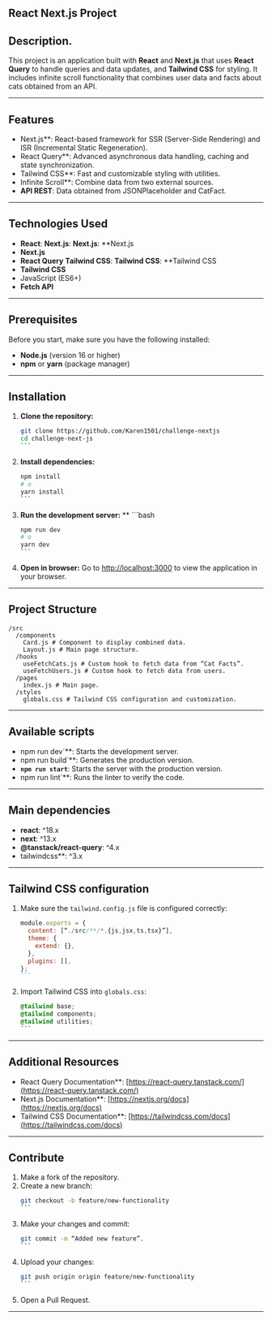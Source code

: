 ## React Next.js Project

## Description.

This project is an application built with **React** and **Next.js** that uses **React Query** to handle queries and data updates, and **Tailwind CSS** for styling. It includes infinite scroll functionality that combines user data and facts about cats obtained from an API.

---

## Features

- Next.js\*\*: React-based framework for SSR (Server-Side Rendering) and ISR (Incremental Static Regeneration).
- React Query\*\*: Advanced asynchronous data handling, caching and state synchronization.
- Tailwind CSS\*\*: Fast and customizable styling with utilities.
- Infinite Scroll\*\*: Combine data from two external sources.
- **API REST**: Data obtained from JSONPlaceholder and CatFact.

---

## Technologies Used

- **React**: **Next.js**: **Next.js**: \*\*Next.js
- **Next.js**
- **React Query** **Tailwind CSS**: **Tailwind CSS**: \*\*Tailwind CSS
- **Tailwind CSS**
- JavaScript (ES6+)
- **Fetch API**

---

## Prerequisites

Before you start, make sure you have the following installed:

- **Node.js** (version 16 or higher)
- **npm** or **yarn** (package manager)

---

## Installation

1. **Clone the repository:**

   ````bash
   git clone https://github.com/Karen1501/challenge-nextjs
   cd challenge-next-js
   ```

   ````

2. **Install dependencies:**

   ````bash
   npm install
   # o
   yarn install
   ```

   ````

3. **Run the development server:** \*\* ```bash

   ````bash
   npm run dev
   # o
   yarn dev
   ```

   ````

4. **Open in browser:**
   Go to [http://localhost:3000](http://localhost:3000) to view the application in your browser.

---

## Project Structure

```
/src
  /components
    Card.js # Component to display combined data.
    Layout.js # Main page structure.
  /hooks
    useFetchCats.js # Custom hook to fetch data from “Cat Facts”.
    useFetchUsers.js # Custom hook to fetch data from users.
  /pages
    index.js # Main page.
  /styles
    globals.css # Tailwind CSS configuration and customization.
```

---

## Available scripts

- npm run dev`\*\*: Starts the development server.
- npm run build`\*\*: Generates the production version.
- **`npm run start`**: Starts the server with the production version.
- npm run lint`\*\*: Runs the linter to verify the code.

---

## Main dependencies

- **react**: ^18.x
- **next**: ^13.x
- **@tanstack/react-query**: ^4.x
- tailwindcss\*\*: ^3.x

---

## Tailwind CSS configuration

1. Make sure the `tailwind.config.js` file is configured correctly:
   ````js
   module.exports = {
     content: [“./src/**/*.{js,jsx,ts,tsx}”],
     theme: {
       extend: {},
     },
     plugins: [],
   };
   ```
   ````
2. Import Tailwind CSS into `globals.css`:
   ````css
   @tailwind base;
   @tailwind components;
   @tailwind utilities;
   ```
   ````

---

## Additional Resources

- React Query Documentation\*\*: [https://react-query.tanstack.com/](https://react-query.tanstack.com/)
- Next.js Documentation\*\*: [https://nextjs.org/docs](https://nextjs.org/docs)
- Tailwind CSS Documentation\*\*: [https://tailwindcss.com/docs](https://tailwindcss.com/docs)

---

## Contribute

1. Make a fork of the repository.
2. Create a new branch:
   ````bash
   git checkout -b feature/new-functionality
   ```
   ````
3. Make your changes and commit:
   ````bash
   git commit -m “Added new feature”.
   ```
   ````
4. Upload your changes:
   ````bash
   git push origin origin feature/new-functionality
   ```
   ````
5. Open a Pull Request.

---
